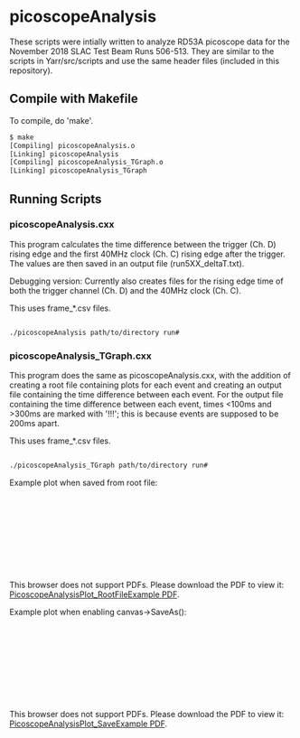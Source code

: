 # picoscopeAnalysis
These scripts were intially written to analyze RD53A picoscope data for the November 2018 SLAC Test Beam Runs 506-513. They are similar to the scripts in Yarr/src/scripts and use the same header files (included in this repository). 


## Compile with Makefile

To compile, do 'make'.

```bash
$ make
[Compiling] picoscopeAnalysis.o
[Linking] picoscopeAnalysis
[Compiling] picoscopeAnalysis_TGraph.o
[Linking] picoscopeAnalysis_TGraph
```

## Running Scripts

### picoscopeAnalysis.cxx

This program calculates the time difference between the trigger (Ch. D) rising edge and the first 40MHz clock (Ch. C) rising edge after the trigger. The values are then saved in an output file (run5XX\_deltaT.txt).

Debugging version: Currently also creates files for the rising edge time of both the trigger channel (Ch. D) and the 40MHz clock (Ch. C). 


This uses frame\_\*.csv files.

```bash

./picoscopeAnalysis path/to/directory run#

```


### picoscopeAnalysis_TGraph.cxx

This program does the same as picoscopeAnalysis.cxx, with the addition of creating a root file containing plots for each event and creating an output file containing the time difference between each event. For the output file containing the time difference between each event, times <100ms and >300ms are marked with '!!!'; this is because events are supposed to be 200ms apart. 

This uses frame\_\*.csv files.

```bash

./picoscopeAnalysis_TGraph path/to/directory run#

```

Example plot when saved from root file:
<object data="Images/PicoscopeAnalysisPlot_RootFileExample.pdf" type="application/pdf" width="700px">
	<embed src="Images/PicoscopeAnalysisPlot_RootFileExample.pdf">
		<p> This browser does not support PDFs. Please download the PDF to view it: <a href="Images/PicoscopeAnalysisPlot_RootFileExample.pdf"> PicoscopeAnalysisPlot_RootFileExample PDF</a>.</p>
	</embed>
</object>

Example plot when enabling canvas->SaveAs():
<object data="Images/PicoscopeAnalysisPlot_SaveExample.pdf" type="application/pdf" width="700px">
        <embed src="Images/PicoscopeAnalysisPlot_SaveExample.pdf">
                <p> This browser does not support PDFs. Please download the PDF to view it: <a href="Images/PicoscopeAnalysisPlot_SaveExample.pdf"> PicoscopeAnalysisPlot_SaveExample PDF</a>.</p>
        </embed>
</object>

